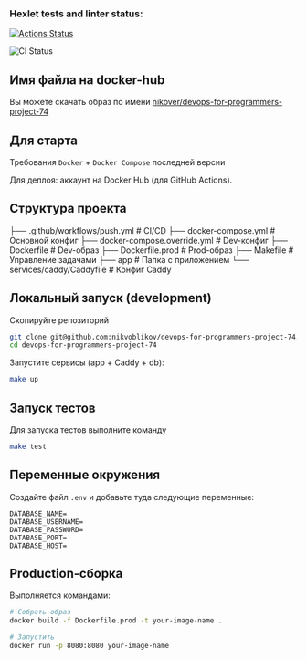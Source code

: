 ### Hexlet tests and linter status:
[![Actions Status](https://github.com/nikvoblikov/devops-for-programmers-project-74/actions/workflows/hexlet-check.yml/badge.svg)](https://github.com/nikvoblikov/devops-for-programmers-project-74/actions)

![CI Status](https://github.com/nikvoblikov/devops-for-programmers-project-74/actions/workflows/push.yml/badge.svg)

## Имя файла на docker-hub
Вы можете скачать образ по имени [nikover/devops-for-programmers-project-74](https://hub.docker.com/repository/docker/nikover/devops-for-programmers-project-74/general)

## Для старта
Требования
`Docker` + `Docker Compose` последней версии

Для деплоя: аккаунт на Docker Hub (для GitHub Actions).

## Структура проекта

├── .github/workflows/push.yml   # CI/CD
├── docker-compose.yml           # Основной конфиг
├── docker-compose.override.yml  # Dev-конфиг
├── Dockerfile                   # Dev-образ
├── Dockerfile.prod              # Prod-образ
├── Makefile                     # Управление задачами
├── app                          # Папка с приложением
└── services/caddy/Caddyfile     # Конфиг Caddy

## Локальный запуск (development)

Скопируйте репозиторий

```bash
git clone git@github.com:nikvoblikov/devops-for-programmers-project-74.git
cd devops-for-programmers-project-74
```

Запустите сервисы (app + Caddy + db):

```bash
make up
```

## Запуск тестов

Для запуска тестов выполните команду

```bash
make test
```

## Переменные окружения

Создайте файл `.env` и добавьте туда следующие переменные:

```
DATABASE_NAME=
DATABASE_USERNAME=
DATABASE_PASSWORD=
DATABASE_PORT=
DATABASE_HOST=
```
## Production-сборка

Выполняется командами:

```bash
# Собрать образ
docker build -f Dockerfile.prod -t your-image-name .

# Запустить
docker run -p 8080:8080 your-image-name
```
